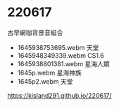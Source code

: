 # 220617
古早網咖背景音組合

+ 1645938753695.webm 天堂
+ 1645948349339.webm CS1.6
+ 1645938801381.webm 星海人類
+ 1645p.webm 星海神族
+ 1645p2.webm 天堂


https://kisland291.github.io/220617/
